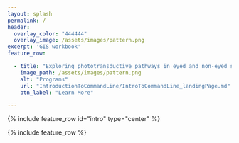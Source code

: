 ```yaml
---
layout: splash
permalink: /
header:
  overlay_color: "444444"
  overlay_image: /assets/images/pattern.png
excerpt: 'GIS workbook'
feature_row:

  - title: "Exploring phototransductive pathways in eyed and non-eyed species"
    image_path: /assets/images/pattern.png
    alt: "Programs"
    url: "IntroductionToCommandLine/IntroToCommandLine_landingPage.md"
    btn_label: "Learn More"

---
```




{% include feature_row id="intro" type="center" %}

{% include feature_row %}
